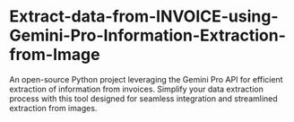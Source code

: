 # Extract-data-from-INVOICE-using-Gemini-Pro-Information-Extraction-from-Image
An open-source Python project leveraging the Gemini Pro API for efficient extraction of information from invoices. Simplify your data extraction process with this tool designed for seamless integration and streamlined extraction from images.
